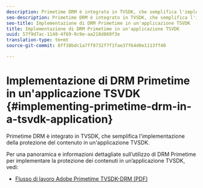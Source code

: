 ```yaml
---
description: Primetime DRM è integrato in TVSDK, che semplifica l'implementazione della protezione del contenuto in un'applicazione TVSDK.
seo-description: Primetime DRM è integrato in TVSDK, che semplifica l'implementazione della protezione del contenuto in un'applicazione TVSDK.
seo-title: Implementazione di DRM Primetime in un'applicazione TSVDK
title: Implementazione di DRM Primetime in un'applicazione TSVDK
uuid: 57f9d7ac-1148-4f69-9c9e-aa218d869f3e
translation-type: tm+mt
source-git-commit: 8ff38bdc1a7ff9732f7f1fae37f64d0e1113ff40

---
```



# Implementazione di DRM Primetime in un&#39;applicazione TSVDK {#implementing-primetime-drm-in-a-tsvdk-application}

Primetime DRM è integrato in TVSDK, che semplifica l&#39;implementazione della protezione del contenuto in un&#39;applicazione TVSDK.

Per una panoramica e informazioni dettagliate sull’utilizzo di DRM Primetime per implementare la protezione dei contenuti in un’applicazione TVSDK, vedi:

* [Flusso di lavoro Adobe Primetime TVSDK-DRM (PDF)](https://helpx.adobe.com/content/dam/help/en/primetime/drm/drm_tvsdk_drm_workflow.pdf)